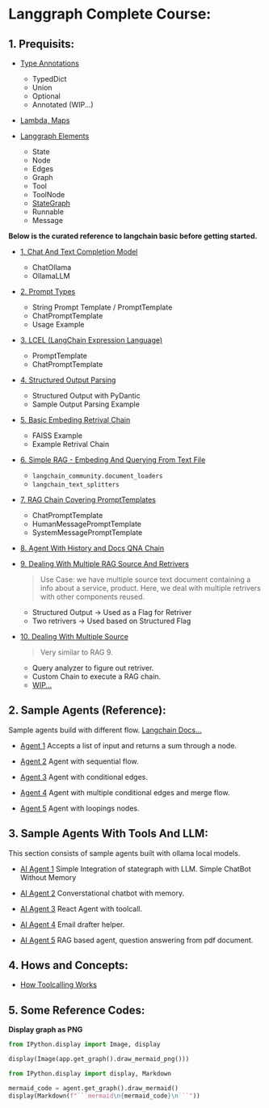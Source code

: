 # Langgraph Complete Course:



## 1. Prequisits:

- [Type Annotations](./Pre%20Reqs/1.%20Type%20Annotations.ipynb)
    - TypedDict
    - Union
    - Optional
    - Annotated (WIP...)

- [Lambda, Maps](./Pre%20Reqs/2.%20Lambda,%20Map.ipynb)

- [Langgraph Elements](./Pre%20Reqs/3.%20Langgraph%20Elements.ipynb)
    - State
    - Node
    - Edges
    - Graph
    - Tool
    - ToolNode
    - [StateGraph](https://langchain-ai.github.io/langgraph/concepts/low_level/#stategraph)
    - Runnable
    - Message

**Below is the curated reference to langchain basic before getting started.**

- [1. Chat And Text Completion Model](https://github.com/sbhusal123/langchain-curated/blob/main/Docs/1.%20Langchain%20Basics/1.%20Chat%20and%20text%20completion%20model.md)
    - ChatOllama
    - OllamaLLM

- [2. Prompt Types](https://github.com/sbhusal123/langchain-curated/blob/main/Docs/1.%20Langchain%20Basics/2.%20Prompts.md)
    - String Prompt Template / PromptTemplate
    - ChatPromptTemplate
    - Usage Example


- [3. LCEL (LangChain Expression Language)](https://github.com/sbhusal123/langchain-curated/blob/main/Docs/1.%20Langchain%20Basics/3.%20LCEL.md)
    - PromptTemplate
    - ChatPromptTemplate

- [4. Structured Output Parsing](https://github.com/sbhusal123/langchain-curated/blob/main/Docs/1.%20Langchain%20Basics/4.%20Output%20Structure%20and%20Parsing.md)
    - Structured Output with PyDantic
    - Sample Output Parsing Example

- [5. Basic Embeding Retrival Chain](https://github.com/sbhusal123/langchain-curated/blob/main/Docs/2.%20Similarity%20Search%20And%20Context/1.%20Basic%20Rag.md)
    - FAISS Example
    - Example Retrival Chain

- [6. Simple RAG - Embeding And Querying From Text File](https://github.com/sbhusal123/langchain-curated/blob/main/Docs/3.%20RAG%20Applications/1.%20Docs%20Embeding.md)
    - `langchain_community.document_loaders`
    - `langchain_text_splitters`

- [7. RAG Chain Covering PromptTemplates](https://github.com/sbhusal123/langchain-curated/blob/main/Docs/3.%20RAG%20Applications/2.%20RAG%20Chain.md)
    - ChatPromptTemplate
    - HumanMessagePromptTemplate
    - SystemMessagePromptTemplate

- [8. Agent With History and Docs QNA Chain](https://github.com/sbhusal123/langchain-curated/blob/main/Docs/3.%20RAG%20Applications/3.%20Agent%20With%20History%20an%20Docs%20QNA%20Chain.md)

- [9. Dealing With Multiple RAG Source And Retrivers](https://github.com/sbhusal123/langchain-curated/blob/main/Docs/5.%20Multiple%20Source%20Retriver/1.%20Multiple%20Retrivers.md)

    > Use Case: we have multiple source text document containing a info about a service, product. Here, we deal with multiple retrivers with other components reused.

    - Structured Output -> Used as a Flag for Retriver
    - Two retrivers -> Used based on Structured Flag

- [10. Dealing With Multiple Source](https://github.com/sbhusal123/langchain-curated/blob/main/Docs/5.%20Multiple%20Source%20Retriver/2.%20Multiple%20Data%20Source.md)
    > Very similar to RAG 9.
    - Query analyzer to figure out retriver.
    - Custom Chain to execute a RAG chain.
    - [WIP...]()


## 2. Sample Agents (Reference):

Sample agents build with different flow. [Langchain Docs...](https://langchain-ai.github.io/langgraph/concepts/low_level/#stategraph)

- [Agent 1](./Samples/Agent%201%20-%20L1.ipynb) 
Accepts a list of input and returns a sum through a node.

- [Agent 2](./Samples/Agent%202%20-%20Sequential%20Flow.ipynb)
Agent with sequential flow.

- [Agent 3](./Samples/Agent%203%20-%20Conditional%20graph.ipynb)
Agent with conditional edges.

- [Agent 4](./Samples/Agent%204%20-%20Merge%20Flow.ipynb)
Agent with multiple conditional edges and merge flow.

- [Agent 5](./Samples/Agent%205%20-%20Looping.ipynb)
Agent with loopings nodes.

## 3. Sample Agents With Tools And LLM:

This section consists of sample agents built with ollama local models.

- [AI Agent 1](./MiniAgents/AI%20Agent%201%20-%20Chatbot.ipynb)
Simple Integration of stategraph with LLM. Simple ChatBot Without Memory

- [AI Agent 2](./MiniAgents/AI%20Agent%202%20-%20Converstational%20Chatbot.ipynb)
Converstational chatbot with memory.

- [AI Agent 3](./MiniAgents/AI%20Agent%203%20-%20React%20Agent.ipynb)
React Agent with toolcall.

- [AI Agent 4](./MiniAgents/AI%20Agent%204%20-%20Email%20Drafter.ipynb)
Email drafter helper.

- [AI Agent 5](./MiniAgents/AI%20Agent%205%20-%20RAG%20Agent.ipynb) RAG based agent, question answering from pdf document.

## 4. Hows and Concepts:

- [How Toolcalling Works](./Concepts/How%20Toolcall%20Works.ipynb)

## 5. Some Reference Codes:

**Display graph as PNG**

```python
from IPython.display import Image, display

display(Image(app.get_graph().draw_mermaid_png()))
```

```python
from IPython.display import display, Markdown

mermaid_code = agent.get_graph().draw_mermaid()
display(Markdown(f"```mermaid\n{mermaid_code}\n```"))

```
